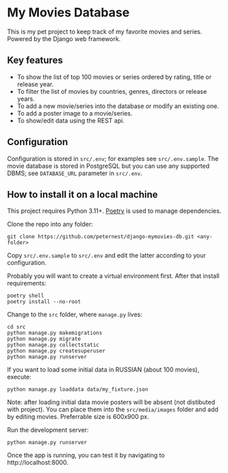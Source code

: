 
# My Movies Database

This is my pet project to keep track of my favorite movies and series.
Powered by the Django web framework.

## Key features

* To show the list of top 100 movies or series ordered by rating, title or release year.
* To filter the list of movies by countries, genres, directors or release years.
* To add a new movie/series into the database or modify an existing one.
* To add a poster image to a movie/series.
* To show/edit data using the REST api.

## Configuration

Configuration is stored in `src/.env`; for examples see `src/.env.sample`.
The movie database is stored in PostgreSQL but you can use any supported DBMS; see `DATABASE_URL` parameter in `src/.env`.

## How to install it on a local machine

This project requires Python 3.11+. [Poetry](https://python-poetry.org/) is used to manage dependencies.

Clone the repo into any folder:
```
git clone https://github.com/peternest/django-mymovies-db.git <any-folder>
```

Copy `src/.env.sample` to `src/.env` and edit the latter according to your configuration.

Probably you will want to create a virtual environment first. After that install requirements:
```
poetry shell
poetry install --no-root
```

Change to the `src` folder, where `manage.py` lives:
```
cd src
python manage.py makemigrations
python manage.py migrate
python manage.py collectstatic
python manage.py createsuperuser
python manage.py runserver
```

If you want to load some initial data in RUSSIAN (about 100 movies), execute:
```
python manage.py loaddata data/my_fixture.json
```
Note: after loading initial data movie posters will be absent (not distibuted with project). You can place them into the `src/media/images` folder and add by editing movies. Preferrable size is 600x900 px. 

Run the development server:
```
python manage.py runserver
```

Once the app is running, you can test it by navigating to http://localhost:8000.
